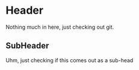 # Header 
Nothing much in here, just checking out git.
## SubHeader
Uhm, just checking if this comes out as a sub-head